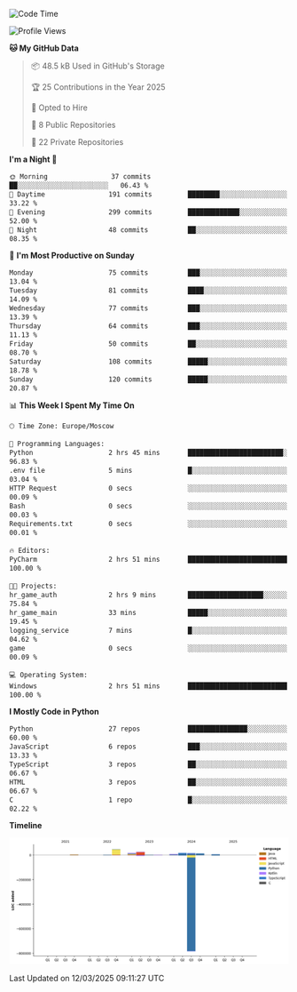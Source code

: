 <!--START_SECTION:waka-->
![Code Time](http://img.shields.io/badge/Code%20Time-616%20hrs%2036%20mins-blue)

![Profile Views](http://img.shields.io/badge/Profile%20Views-1-blue)

**🐱 My GitHub Data** 

> 📦 48.5 kB Used in GitHub's Storage 
 > 
> 🏆 25 Contributions in the Year 2025
 > 
> 💼 Opted to Hire
 > 
> 📜 8 Public Repositories 
 > 
> 🔑 22 Private Repositories 
 > 
**I'm a Night 🦉** 

```text
🌞 Morning                37 commits          ██░░░░░░░░░░░░░░░░░░░░░░░   06.43 % 
🌆 Daytime                191 commits         ████████░░░░░░░░░░░░░░░░░   33.22 % 
🌃 Evening                299 commits         █████████████░░░░░░░░░░░░   52.00 % 
🌙 Night                  48 commits          ██░░░░░░░░░░░░░░░░░░░░░░░   08.35 % 
```
📅 **I'm Most Productive on Sunday** 

```text
Monday                   75 commits          ███░░░░░░░░░░░░░░░░░░░░░░   13.04 % 
Tuesday                  81 commits          ████░░░░░░░░░░░░░░░░░░░░░   14.09 % 
Wednesday                77 commits          ███░░░░░░░░░░░░░░░░░░░░░░   13.39 % 
Thursday                 64 commits          ███░░░░░░░░░░░░░░░░░░░░░░   11.13 % 
Friday                   50 commits          ██░░░░░░░░░░░░░░░░░░░░░░░   08.70 % 
Saturday                 108 commits         █████░░░░░░░░░░░░░░░░░░░░   18.78 % 
Sunday                   120 commits         █████░░░░░░░░░░░░░░░░░░░░   20.87 % 
```


📊 **This Week I Spent My Time On** 

```text
🕑︎ Time Zone: Europe/Moscow

💬 Programming Languages: 
Python                   2 hrs 45 mins       ████████████████████████░   96.83 % 
.env file                5 mins              █░░░░░░░░░░░░░░░░░░░░░░░░   03.04 % 
HTTP Request             0 secs              ░░░░░░░░░░░░░░░░░░░░░░░░░   00.09 % 
Bash                     0 secs              ░░░░░░░░░░░░░░░░░░░░░░░░░   00.03 % 
Requirements.txt         0 secs              ░░░░░░░░░░░░░░░░░░░░░░░░░   00.01 % 

🔥 Editors: 
PyCharm                  2 hrs 51 mins       █████████████████████████   100.00 % 

🐱‍💻 Projects: 
hr_game_auth             2 hrs 9 mins        ███████████████████░░░░░░   75.84 % 
hr_game_main             33 mins             █████░░░░░░░░░░░░░░░░░░░░   19.45 % 
logging_service          7 mins              █░░░░░░░░░░░░░░░░░░░░░░░░   04.62 % 
game                     0 secs              ░░░░░░░░░░░░░░░░░░░░░░░░░   00.09 % 

💻 Operating System: 
Windows                  2 hrs 51 mins       █████████████████████████   100.00 % 
```

**I Mostly Code in Python** 

```text
Python                   27 repos            ███████████████░░░░░░░░░░   60.00 % 
JavaScript               6 repos             ███░░░░░░░░░░░░░░░░░░░░░░   13.33 % 
TypeScript               3 repos             ██░░░░░░░░░░░░░░░░░░░░░░░   06.67 % 
HTML                     3 repos             ██░░░░░░░░░░░░░░░░░░░░░░░   06.67 % 
C                        1 repo              █░░░░░░░░░░░░░░░░░░░░░░░░   02.22 % 
```



**Timeline**

![Lines of Code chart](https://raw.githubusercontent.com/adlemx/adlemx/main/assets/bar_graph.png)


 Last Updated on 12/03/2025 09:11:27 UTC
<!--END_SECTION:waka-->

